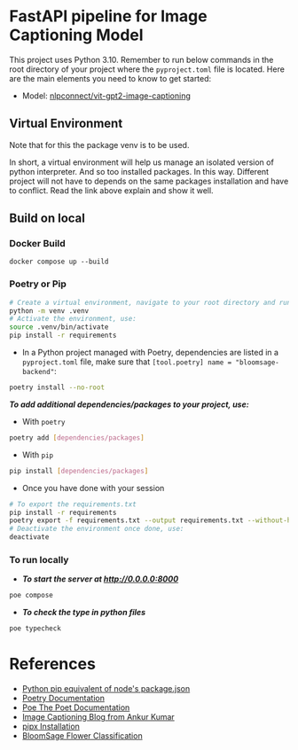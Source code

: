 # FastAPI pipeline for Image Captioning Model

This project uses Python 3.10. Remember to run below commands in the root directory of your project where the `pyproject.toml` file is located. Here are the main elements you need to know to get started:
- Model: 
[nlpconnect/vit-gpt2-image-captioning](https://huggingface.co/nlpconnect/vit-gpt2-image-captioning)

## Virtual Environment
Note that for this the package venv is to be used.

In short, a virtual environment will help us manage an isolated version of python interpreter. And so too installed packages. In this way. Different project will not have to depends on the same packages installation and have to conflict. Read the link above explain and show it well.

## Build on local
### Docker Build
```docker
docker compose up --build
```
### Poetry or Pip
```bash
# Create a virtual environment, navigate to your root directory and run:
python -m venv .venv
# Activate the environment, use:
source .venv/bin/activate
pip install -r requirements
```
- In a Python project managed with Poetry, dependencies are listed in a `pyproject.toml` file, make sure that `[tool.poetry] name = "bloomsage-backend"`:
```bash
poetry install --no-root
```
***To add additional dependencies/packages to your project, use:***
- With `poetry`
```bash
poetry add [dependencies/packages]
```
- With `pip`
```bash
pip install [dependencies/packages]
```
- Once you have done with your session
```bash
# To export the requirements.txt
pip install -r requirements
poetry export -f requirements.txt --output requirements.txt --without-hashes --without=dev
# Deactivate the environment once done, use:
deactivate
```
### To run locally

- ***To start the server at http://0.0.0.0:8000***
```bash
poe compose
```
- ***To check the type in python files***
```bash
poe typecheck
```

# References
- [Python pip equivalent of node's package.json](https://stackoverflow.com/questions/48941116/does-python-pip-have-the-equivalent-of-nodes-package-json)
- [Poetry Documentation](https://python-poetry.org/)
- [Poe The Poet Documentation](https://poethepoet.natn.io/installation.html)
- [Image Captioning Blog from Ankur Kumar](https://ankur3107.github.io/blogs/the-illustrated-image-captioning-using-transformers/)
- [pipx Installation](https://github.com/pypa/pipx)
- [BloomSage Flower Classification](https://github.com/rmit-denominator/bloomsage-backend.git)
